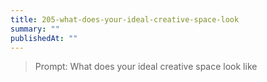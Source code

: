 ```yaml
---
title: 205-what-does-your-ideal-creative-space-look
summary: ""
publishedAt: ""
---
```


> Prompt: What does your ideal creative space look like

